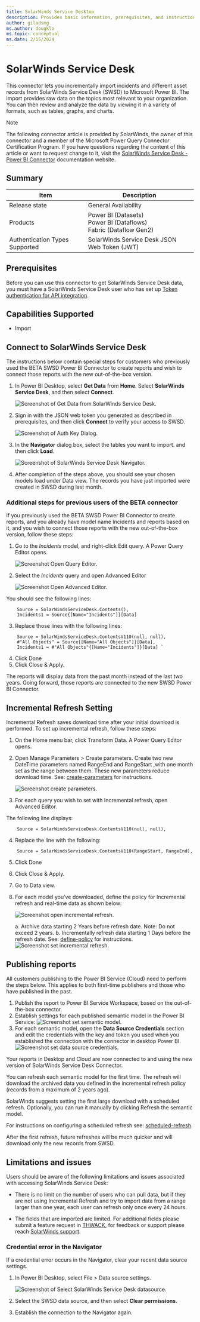 ```yaml
---
title: SolarWinds Service Desktop
description: Provides basic information, prerequisites, and instructions on how to connect to the SolarWinds Service Desktop connector.
author: giladsmg
ms.author: dougklo
ms.topic: conceptual
ms.date: 2/15/2024
---
```


# SolarWinds Service Desk

This connector lets you incrementally import incidents and different asset records from SolarWinds Service Desk (SWSD) to Microsoft Power BI. The import provides raw data on the topics most relevant to your organization. You can then review and analyze the data by viewing it in a variety of formats, such as tables, graphs, and charts.

> [!NOTE]
> The following connector article is provided by SolarWinds, the owner of this connector and a member of the Microsoft Power Query Connector Certification Program. If you have questions regarding the content of this article or want to request change to it, visit the [SolarWinds Service Desk - Power BI Connector](https://documentation.solarwinds.com/en/success_center/swsd/default.htm#powerbi.htm?cshid=swsd_powerbi) documentation website.

## Summary

| Item                           | Description                                  |
|--------------------------------|----------------------------------------------|
| Release state                  | General Availability                                         |
| Products                       | Power BI (Datasets)<br/>Power BI (Dataflows)<br/> Fabric (Dataflow Gen2) |
| Authentication Types Supported | SolarWinds Service Desk JSON Web Token (JWT) |

## Prerequisites

Before you can use this connector to get SolarWinds Service Desk data, you must have a SolarWinds Service Desk user who has set up [Token authentication for API integration](https://documentation.solarwinds.com/en/success_center/swsd/content/completeguidetoswsd/token-authentication-for-api-integration.htm).

## Capabilities Supported

* Import

## Connect to SolarWinds Service Desk

The instructions below contain special steps for customers who previously used the BETA SWSD Power BI Connector to create reports and wish to connect those reports with the new out-of-the-box version.

1. In Power BI Desktop, select **Get Data** from **Home**. Select **SolarWinds Service Desk**, and then select **Connect**.

   ![Screenshot of Get Data from SolarWinds Service Desk.](./media/solarwinds-service-desk/get-data.png)

2. Sign in with the JSON web token you generated as described in prerequisites, and then click **Connect** to verify your access to SWSD.

   ![Screenshot of Auth Key Dialog.](./media/solarwinds-service-desk/auth-key.png)

3. In the **Navigator** dialog box, select the tables you want to import. and then click **Load**.

   ![Screenshot of SolarWinds Service Desk Navigator.](./media/solarwinds-service-desk/nav-data.png)

4. After completion of the steps above, you should see your chosen models load under Data view. The records you have just imported were created in SWSD during last month.

### Additional steps for previous users of the BETA connector

If you previously used the BETA SWSD Power BI Connector to create reports, and you already have model name Incidents and reports based on it, and you wish to connect those reports with the new out-of-the-box version, follow these steps:

1. Go to the _Incidents_ model, and right-click Edit query. A Power Query Editor opens.

   ![Screenshot Open Query Editor.](./media/solarwinds-service-desk/open-query-editor.png)

2. Select the _Incidents_ query and open Advanced Editor

   ![Screenshot Open Advanced Editor.](./media/solarwinds-service-desk/open-advanced-editor.png)

You should see the following lines:
````
    Source = SolarWindsServiceDesk.Contents(),
    Incidents1 = Source{[Name="Incidents"]}[Data] 
````
3. Replace those lines with the following lines:
````
    Source = SolarWindsServiceDesk.ContentsV110(null, null),
    #"All Objects" = Source{[Name="All Objects"]}[Data], 
    Incidents1 = #"All Objects"{[Name="Incidents"]}[Data] `
````
4. Click Done
5. Click Close & Apply.

The reports will display data from the past month instead of the last two years. Going forward, those reports are connected to the new SWSD Power BI Connector.

## Incremental Refresh Setting

Incremental Refresh saves download time after your initial download is performed. To set up incremental refresh, follow these steps:

1. On the Home menu bar, click Transform Data. A Power Query Editor opens.
2. Open Manage Parameters > Create parameters. Create two new DateTime parameters named RangeEnd and RangeStart ,with one month set as the range between them. These new parameters reduce download time. See: [create-parameters](https://learn.microsoft.com/en-us/power-bi/connect-data/incremental-refresh-configure#create-parameters) for instructions.

   ![Screenshot create parameters.](./media/solarwinds-service-desk/create-parameters.png)

3. For each query you wish to set with Incremental refresh, open Advanced Editor.

The following line displays:
````
    Source = SolarWindsServiceDesk.ContentsV110(null, null),
````
4. Replace the line with the following:
````
    Source = SolarWindsServiceDesk.ContentsV110(RangeStart, RangeEnd),
````
5. Click Done
6. Click Close & Apply.
7. Go to Data view.
8. For each model you’ve downloaded, define the policy for Incremental refresh and real-time data as shown below:

   ![Screenshot open incremental refresh.](./media/solarwinds-service-desk/open-incremental-refresh.png)

    a. Archive data starting 2 Years before refresh date. Note: Do not exceed 2 years.
    b. Incrementally refresh data starting 1 Days before the refresh date. See: [define-policy](https://learn.microsoft.com/en-us/power-bi/connect-data/incremental-refresh-configure#define-policy) for instructions.
   ![Screenshot set incremental refresh.](./media/solarwinds-service-desk/set-incremental-refresh.png)

## Publishing reports
All customers publishing to the Power BI Service (Cloud) need to perform the steps below. This applies to both first-time publishers and those who have published in the past.

1. Publish the report to Power BI Service Workspace, based on the out-of-the-box connector.
2. Establish settings for each published semantic model in the Power BI Service:
   ![Screenshot set semantic model.](./media/solarwinds-service-desk/semantic-model.png)
3. For each semantic model, open the **Data Source Credentials** section and edit the credentials with the key and token you used when you established the connection with the connector in desktop Power BI.
   ![Screenshot set data source credentials.](./media/solarwinds-service-desk/data-source-credentails.png)

Your reports in Desktop and Cloud are now connected to and using the new version of SolarWinds Service Desk Connector.

You can refresh each semantic model for the first time. The refresh will download the archived data you defined in the incremental refresh policy (records from a maximum of 2 years ago). 

SolarWinds suggests setting the first large download with a scheduled refresh. Optionally, you can run it manually by clicking Refresh the semantic model.

For instructions on configuring a scheduled refresh see: [scheduled-refresh](https://learn.microsoft.com/en-us/power-bi/connect-data/refresh-scheduled-refresh).

After the first refresh, future refreshes will be much quicker and will download only the new records from SWSD.

## Limitations and issues

Users should be aware of the following limitations and issues associated with accessing SolarWinds Service Desk:

* There is no limit on the number of users who can pull data, but if they are not using Incremental Refresh and try to import data from a range larger than one year, each user can refresh only once every 24 hours.

* The fields that are imported are limited. For additional fields please submit a feature request in [THWACK](https://thwack.solarwinds.com/products/solarwinds-service-desk-swsd/i/feature-requests/create), for feedback or support please reach [SolarWinds support](https://www.solarwinds.com/company/contact-us).

### Credential error in the Navigator

If a credential error occurs in the Navigator, clear your recent data source settings.

1. In Power BI Desktop, select File > Data source settings.

   ![Screenshot of Select SolarWinds Service Desk datasource.](./media/solarwinds-service-desk/data-source-clear.png)

2. Select the SWSD data source, and then select **Clear permissions**.
3. Establish the connection to the Navigator again.
